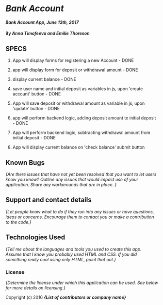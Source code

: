 # _Bank Account_

#### _Bank Account App, June 13th, 2017_

#### By _**Anna Timofeeva and Emilie Thoreson**_

## SPECS

1. App will display forms for registering a new Account - DONE

2. app will display form for deposit or withdrawal amount - DONE

3. display current balance - DONE

4. save user name and initial deposit as variables in js, upon 'create account' button - DONE

5. App will save deposit or withdrawal amount as variable in js, upon 'update' button - DONE

6. app will perform backend logic, adding deposit amount to initial deposit - DONE

7. App will perform backend logic, subtracting withdrawal amount from initial deposit - DONE

8. App will display current balance on 'check balance' submit button

## Known Bugs

_{Are there issues that have not yet been resolved that you want to let users know you know?  Outline any issues that would impact use of your application.  Share any workarounds that are in place. }_

## Support and contact details

_{Let people know what to do if they run into any issues or have questions, ideas or concerns.  Encourage them to contact you or make a contribution to the code.}_

## Technologies Used

_{Tell me about the languages and tools you used to create this app. Assume that I know you probably used HTML and CSS. If you did something really cool using only HTML, point that out.}_

### License

*{Determine the license under which this application can be used.  See below for more details on licensing.}*

Copyright (c) 2016 **_{List of contributors or company name}_**
